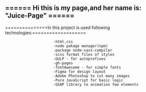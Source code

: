 ====== Hi this is my page,and her name is: "Juice-Page" ======
---------------------------------------------------------------------------------

===============In this project is used following technologies:===================
                          
                          -html,css
                          -node pakage menager(npm)
                          -package node-sass-compiler
                          -scss format files of styles
                          -GULP - for autoprefixes
                          -gh-pages
                          -fontAwesome - for simple fonts
                          -Figma for design layout
                          -Adobe Photoshop to cut many images
                          -Pure JavaScript for basic logic
                          -GSAP library to animation few elements
